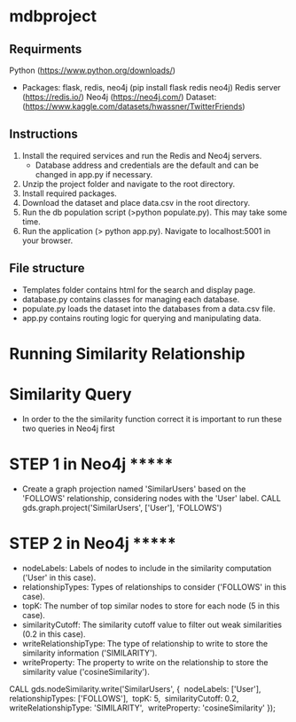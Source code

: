 # mdbproject

## Requirments
Python (https://www.python.org/downloads/)
  - Packages: flask, redis, neo4j (pip install flask redis neo4j)
Redis server (https://redis.io/)
Neo4j (https://neo4j.com/)
Dataset: (https://www.kaggle.com/datasets/hwassner/TwitterFriends)

## Instructions
1. Install the required services and run the Redis and Neo4j servers.
   - Database address and credentials are the default and can be changed in app.py if necessary. 
3. Unzip the project folder and navigate to the root directory.
4. Install required packages.
5. Download the dataset and place data.csv in the root directory.
6. Run the db population script (>python populate.py). This may take some time.
7. Run the application (> python app.py). Navigate to localhost:5001 in your browser.

## File structure
  - Templates folder contains html for the search and display page.
  - database.py contains classes for managing each database.
  - populate.py loads the dataset into the databases from a data.csv file.
  - app.py contains routing logic for querying and manipulating data.

# Running Similarity Relationship
# Similarity Query
  - In order to the the similarity function correct it is important to run these two queries in Neo4j first

  # STEP 1 in Neo4j ***** 
  - Create a graph projection named 'SimilarUsers' based on the 'FOLLOWS' relationship, considering nodes with the 'User' label.
  CALL gds.graph.project('SimilarUsers', ['User'], 'FOLLOWS')  ​

  # STEP 2 in Neo4j ***** 
  - nodeLabels: Labels of nodes to include in the similarity computation ('User' in this case).
  - relationshipTypes: Types of relationships to consider ('FOLLOWS' in this case).
  - topK: The number of top similar nodes to store for each node (5 in this case).
  - similarityCutoff: The similarity cutoff value to filter out weak similarities (0.2 in this case).
  - writeRelationshipType: The type of relationship to write to store the similarity information ('SIMILARITY').
  - writeProperty: The property to write on the relationship to store the similarity value ('cosineSimilarity').

  CALL gds.nodeSimilarity.write('SimilarUsers', {  ​
    nodeLabels: ['User'],  ​
    relationshipTypes: ['FOLLOWS'],  ​
    topK: 5,  ​
    similarityCutoff: 0.2,  ​
    writeRelationshipType: 'SIMILARITY',  ​
    writeProperty: 'cosineSimilarity'  });  
